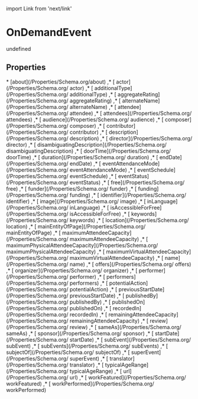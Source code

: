 import Link from 'next/link'
# OnDemandEvent

undefined

## Properties

<Grid>
* [about](/Properties/Schema.org/about)
,* [ actor](/Properties/Schema.org/ actor)
,* [ additionalType](/Properties/Schema.org/ additionalType)
,* [ aggregateRating](/Properties/Schema.org/ aggregateRating)
,* [ alternateName](/Properties/Schema.org/ alternateName)
,* [ attendee](/Properties/Schema.org/ attendee)
,* [ attendees](/Properties/Schema.org/ attendees)
,* [ audience](/Properties/Schema.org/ audience)
,* [ composer](/Properties/Schema.org/ composer)
,* [ contributor](/Properties/Schema.org/ contributor)
,* [ description](/Properties/Schema.org/ description)
,* [ director](/Properties/Schema.org/ director)
,* [ disambiguatingDescription](/Properties/Schema.org/ disambiguatingDescription)
,* [ doorTime](/Properties/Schema.org/ doorTime)
,* [ duration](/Properties/Schema.org/ duration)
,* [ endDate](/Properties/Schema.org/ endDate)
,* [ eventAttendanceMode](/Properties/Schema.org/ eventAttendanceMode)
,* [ eventSchedule](/Properties/Schema.org/ eventSchedule)
,* [ eventStatus](/Properties/Schema.org/ eventStatus)
,* [ free](/Properties/Schema.org/ free)
,* [ funder](/Properties/Schema.org/ funder)
,* [ funding](/Properties/Schema.org/ funding)
,* [ identifier](/Properties/Schema.org/ identifier)
,* [ image](/Properties/Schema.org/ image)
,* [ inLanguage](/Properties/Schema.org/ inLanguage)
,* [ isAccessibleForFree](/Properties/Schema.org/ isAccessibleForFree)
,* [ keywords](/Properties/Schema.org/ keywords)
,* [ location](/Properties/Schema.org/ location)
,* [ mainEntityOfPage](/Properties/Schema.org/ mainEntityOfPage)
,* [ maximumAttendeeCapacity](/Properties/Schema.org/ maximumAttendeeCapacity)
,* [ maximumPhysicalAttendeeCapacity](/Properties/Schema.org/ maximumPhysicalAttendeeCapacity)
,* [ maximumVirtualAttendeeCapacity](/Properties/Schema.org/ maximumVirtualAttendeeCapacity)
,* [ name](/Properties/Schema.org/ name)
,* [ offers](/Properties/Schema.org/ offers)
,* [ organizer](/Properties/Schema.org/ organizer)
,* [ performer](/Properties/Schema.org/ performer)
,* [ performers](/Properties/Schema.org/ performers)
,* [ potentialAction](/Properties/Schema.org/ potentialAction)
,* [ previousStartDate](/Properties/Schema.org/ previousStartDate)
,* [ publishedBy](/Properties/Schema.org/ publishedBy)
,* [ publishedOn](/Properties/Schema.org/ publishedOn)
,* [ recordedIn](/Properties/Schema.org/ recordedIn)
,* [ remainingAttendeeCapacity](/Properties/Schema.org/ remainingAttendeeCapacity)
,* [ review](/Properties/Schema.org/ review)
,* [ sameAs](/Properties/Schema.org/ sameAs)
,* [ sponsor](/Properties/Schema.org/ sponsor)
,* [ startDate](/Properties/Schema.org/ startDate)
,* [ subEvent](/Properties/Schema.org/ subEvent)
,* [ subEvents](/Properties/Schema.org/ subEvents)
,* [ subjectOf](/Properties/Schema.org/ subjectOf)
,* [ superEvent](/Properties/Schema.org/ superEvent)
,* [ translator](/Properties/Schema.org/ translator)
,* [ typicalAgeRange](/Properties/Schema.org/ typicalAgeRange)
,* [ url](/Properties/Schema.org/ url)
,* [ workFeatured](/Properties/Schema.org/ workFeatured)
,* [ workPerformed](/Properties/Schema.org/ workPerformed)

</Grid>

